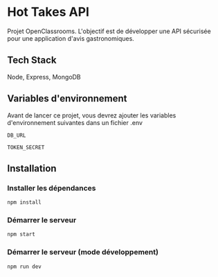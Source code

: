 # Hot Takes API

Projet OpenClassrooms. L'objectif est de développer une API sécurisée pour une application d'avis gastronomiques.

## Tech Stack

Node, Express, MongoDB

## Variables d'environnement

Avant de lancer ce projet, vous devrez ajouter les variables d'environnement suivantes dans un fichier .env

`DB_URL`

`TOKEN_SECRET`

## Installation

### Installer les dépendances

```bash
npm install
```

### Démarrer le serveur

```bash
npm start
```

### Démarrer le serveur (mode développement)

```bash
npm run dev
```
